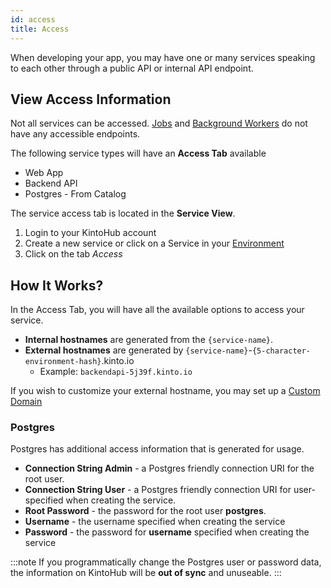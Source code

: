 ```yaml
---
id: access
title: Access
---
```


When developing your app, you may have one or many services speaking to each other through a public API or internal API endpoint.

## View Access Information

Not all services can be accessed. [Jobs](../service-types/types-job.md) and [Background Workers](../service-types/types-backend-worker.md) do not have any accessible endpoints.

The following service types will have an **Access Tab** available

* Web App
* Backend API
* Postgres - From Catalog

The service access tab is located in the **Service View**.

1. Login to your KintoHub account
2. Create a new service or click on a Service in your [Environment](anatomy-environment.md)
3. Click on the tab *Access*

## How It Works?

In the Access Tab, you will have all the available options to access your service.

* **Internal hostnames** are generated from the `{service-name}`.
* **External hostnames** are generated by `{service-name}`-`{5-character-environment-hash}`.kinto.io
    * Example: `backendapi-5j39f.kinto.io`

If you wish to customize your external hostname, you may set up a [Custom Domain](anatomy-domains.md)

### Postgres

Postgres has additional access information that is generated for usage.

* **Connection String Admin** - a Postgres friendly connection URI for the root user.
* **Connection String User** - a Postgres friendly connection URI for user-specified when creating the service.
* **Root Password** - the password for the root user **postgres**.
* **Username** - the username specified when creating the service
* **Password** - the password for **username** specified when creating the service

:::note
If you programmatically change the Postgres user or password data, the information on KintoHub will be **out of sync** and unuseable.
:::
